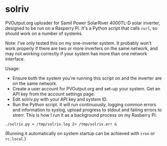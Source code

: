 # solriv
PVOutput.org uploader for Samil Power SolarRiver 4000TL-D solar inverter, designed to be run on a Rasperry Pi. It's a Python script that calls `curl`, so should work on a number of systems.

Note: I've only tested this on my one-inverter system. It probably won't work properly if there are two or more inverters on the same network, and may not working correctly if your system has more than one network interface.

Usage:

* Ensure both the system you're running this script on and the inverter are on the same network.
* Create a user account for PVOutput.org and set-up your system. Get an API key from the account settings page.
* Edit solriv.py with your API key and system ID.
* Run the Python script. It will run continuously, logging common errors and information to syslog, upload progress to stdout and failing errors to strerr. This is how I run it as a background process on my Rasberry Pi:

`./solriv.py > /tmp/solriv.log 2> /tmp/solriv.err &`

(Running it automatically on system startup can be achieved with `cron` or `rc.local`.)
